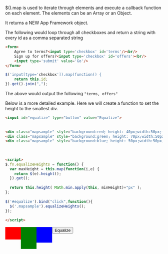 $().map is used to iterate through elements and execute a callback function on each element.   The elements can be an Array or an Object.

It returns a NEW App Framework object.

The following would loop through all checkboxes and return a string with every id as a comma separated string

```html
<form>
	Agree to terms?<input type='checkbox' id='terms'/><br/>
	Sign up for offers?<input type='checkbox' id='offers'><br/>
	<input type='submit' value='Go'/>
</form>
```

```js
$('input[type='checkbox']).map(function() {
	return this.id;
}).get().join(",");
```

The above would output the following <code>"terms, offers"</code>

Below is a more detailed example.  Here we will create a function to set the height to the smallest div.

```html
<input id="equalize" type="button" value="Equalize">
 
 
<div class="mapsample" style="background:red; height: 40px;width:50px;float:left;" ></div>
<div class="mapsample" style="background:green; height: 70px;width:50px;float:left;" ></div>
<div class="mapsample" style="background:blue; height: 50px;width:50px;float:left;" ></div>
 
 
 
<script>
$.fn.equalizeHeights = function() {
  var maxHeight = this.map(function(i,e) {
    return $(e).height();
  }).get();
 
  return this.height( Math.min.apply(this, minHeight)+"px" );
};
 
$('#equalize').bind("click",function(){
  $('.mapsample').equalizeHeights();
});
 
</script>
```

<div class="sample" style='height:100px'>

<input id="equalize" type="button" value="Equalize">
<div class='mapsample' style="background:red; height: 40px;width:50px;float:left; "></div>
<div class='mapsample' style="background:green; height: 70px;width:50px;float:left;"></div>
<div class='mapsample' style="background:blue; height: 50px;width:50px;float:left; "></div>
 
 
<script>
$.fn.equalizeHeights = function() {
  var minHeight = this.map(function(i,e) {
    return $(e).height();
  }).get();
 
  return this.height( Math.min.apply(this, minHeight)+"px" );
};
 
$('#equalize').bind("click",function(){
  $('.mapsample').equalizeHeights();
});
 
</script>

</div>